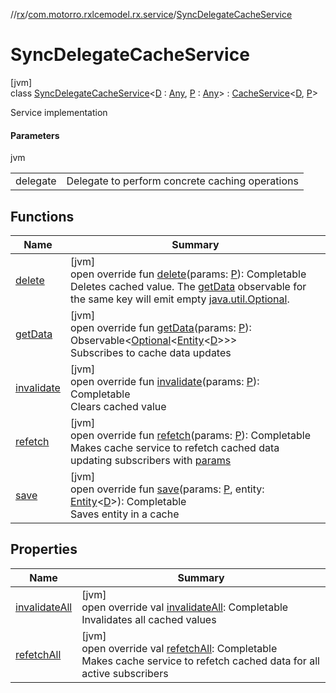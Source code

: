 //[rx](../../../index.md)/[com.motorro.rxlcemodel.rx.service](../index.md)/[SyncDelegateCacheService](index.md)

# SyncDelegateCacheService

[jvm]\
class [SyncDelegateCacheService](index.md)&lt;[D](index.md) : [Any](https://kotlinlang.org/api/latest/jvm/stdlib/kotlin/-any/index.html), [P](index.md) : [Any](https://kotlinlang.org/api/latest/jvm/stdlib/kotlin/-any/index.html)&gt; : [CacheService](../-cache-service/index.md)&lt;[D](index.md), [P](index.md)&gt; 

Service implementation

#### Parameters

jvm

| | |
|---|---|
| delegate | Delegate to perform concrete caching operations |

## Functions

| Name | Summary |
|---|---|
| [delete](delete.md) | [jvm]<br>open override fun [delete](delete.md)(params: [P](index.md)): Completable<br>Deletes cached value. The [getData](get-data.md) observable for the same key will emit empty [java.util.Optional](https://docs.oracle.com/javase/8/docs/api/java/util/Optional.html). |
| [getData](get-data.md) | [jvm]<br>open override fun [getData](get-data.md)(params: [P](index.md)): Observable&lt;[Optional](https://docs.oracle.com/javase/8/docs/api/java/util/Optional.html)&lt;[Entity](../../../../cache/cache/com.motorro.rxlcemodel.cache.entity/-entity/index.md)&lt;[D](index.md)&gt;&gt;&gt;<br>Subscribes to cache data updates |
| [invalidate](invalidate.md) | [jvm]<br>open override fun [invalidate](invalidate.md)(params: [P](index.md)): Completable<br>Clears cached value |
| [refetch](refetch.md) | [jvm]<br>open override fun [refetch](refetch.md)(params: [P](index.md)): Completable<br>Makes cache service to refetch cached data updating subscribers with [params](refetch.md) |
| [save](save.md) | [jvm]<br>open override fun [save](save.md)(params: [P](index.md), entity: [Entity](../../../../cache/cache/com.motorro.rxlcemodel.cache.entity/-entity/index.md)&lt;[D](index.md)&gt;): Completable<br>Saves entity in a cache |

## Properties

| Name | Summary |
|---|---|
| [invalidateAll](invalidate-all.md) | [jvm]<br>open override val [invalidateAll](invalidate-all.md): Completable<br>Invalidates all cached values |
| [refetchAll](refetch-all.md) | [jvm]<br>open override val [refetchAll](refetch-all.md): Completable<br>Makes cache service to refetch cached data for all active subscribers |

